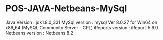 # POS-JAVA-Netbeans-MySql
Java Version : jdk1.8.0_331
MySql version :  mysql  Ver 8.0.27 for Win64 on x86_64 (MySQL Community Server - GPL)
iReports version : iReport-5.6.0
Netbeans version : Netbeans 8.2
